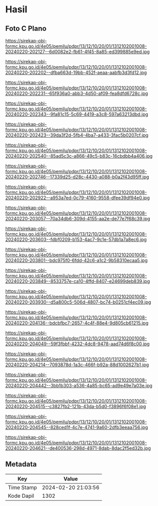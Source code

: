 # Hasil

## Foto C Plano

https://sirekap-obj-formc.kpu.go.id/4e05/pemilu/pdpr/13/12/10/20/01/1312102001008-20240220-202127--6d0082e2-fb61-4f45-8a85-ed399885e9ed.jpg

https://sirekap-obj-formc.kpu.go.id/4e05/pemilu/pdpr/13/12/10/20/01/1312102001008-20240220-202202--dfba663d-19bb-452f-aeaa-aabfb3d3fd12.jpg

https://sirekap-obj-formc.kpu.go.id/4e05/pemilu/pdpr/13/12/10/20/01/1312102001008-20240220-202231--65f936a0-abb3-4d50-af09-fea8dfd6728c.jpg

https://sirekap-obj-formc.kpu.go.id/4e05/pemilu/pdpr/13/12/10/20/01/1312102001008-20240220-202343--9fa81c15-5c69-4419-a3c8-597a63213dbd.jpg

https://sirekap-obj-formc.kpu.go.id/4e05/pemilu/pdpr/13/12/10/20/01/1312102001008-20240220-202423--39da3f2d-5fb4-4ba7-a433-3fac5b0207cf.jpg

https://sirekap-obj-formc.kpu.go.id/4e05/pemilu/pdpr/13/12/10/20/01/1312102001008-20240220-202540--85ad5c3c-a866-49c5-b83c-16cbdbb4a406.jpg

https://sirekap-obj-formc.kpu.go.id/4e05/pemilu/pdpr/13/12/10/20/01/1312102001008-20240220-202746--17339d25-d28c-4430-a088-b0a2f43d95ff.jpg

https://sirekap-obj-formc.kpu.go.id/4e05/pemilu/pdpr/13/12/10/20/01/1312102001008-20240220-202922--a953a7ed-0c79-4160-9558-dfee39df94e0.jpg

https://sirekap-obj-formc.kpu.go.id/4e05/pemilu/pdpr/13/12/10/20/01/1312102001008-20240220-203057--70a34db6-309d-4155-aa2e-de77e7f68c39.jpg

https://sirekap-obj-formc.kpu.go.id/4e05/pemilu/pdpr/13/12/10/20/01/1312102001008-20240220-203603--fdbf0209-b153-4ac7-9c1e-57db1a7a8ec6.jpg

https://sirekap-obj-formc.kpu.go.id/4e05/pemilu/pdpr/13/12/10/20/01/1312102001008-20240220-203801--bdc975f0-6fdd-42c6-a1c2-9b58310ecaa5.jpg

https://sirekap-obj-formc.kpu.go.id/4e05/pemilu/pdpr/13/12/10/20/01/1312102001008-20240220-203849--8533757e-ca10-4ffd-8407-e24699deb839.jpg

https://sirekap-obj-formc.kpu.go.id/4e05/pemilu/pdpr/13/12/10/20/01/1312102001008-20240220-203930--d5a800c5-506d-4807-bc74-b0251cf4ec09.jpg

https://sirekap-obj-formc.kpu.go.id/4e05/pemilu/pdpr/13/12/10/20/01/1312102001008-20240220-204136--bdcbfbc7-2657-4c4f-88e4-9d805cb61215.jpg

https://sirekap-obj-formc.kpu.go.id/4e05/pemilu/pdpr/13/12/10/20/01/1312102001008-20240220-204049--59f3fbbf-4232-4dc8-9478-aad74d6f8c00.jpg

https://sirekap-obj-formc.kpu.go.id/4e05/pemilu/pdpr/13/12/10/20/01/1312102001008-20240220-204214--7093878d-1a3c-466f-b92a-88d1002627b1.jpg

https://sirekap-obj-formc.kpu.go.id/4e05/pemilu/pdpr/13/12/10/20/01/1312102001008-20240220-204442--3bb1b303-a536-4a85-bc65-ad9e49e7a03e.jpg

https://sirekap-obj-formc.kpu.go.id/4e05/pemilu/pdpr/13/12/10/20/01/1312102001008-20240220-204515--c3827fb2-121b-43da-b5d0-f3896f6f08e1.jpg

https://sirekap-obj-formc.kpu.go.id/4e05/pemilu/pdpr/13/12/10/20/01/1312102001008-20240220-204545--828ced1f-4c7e-4741-9a60-2dfb3eeaa756.jpg

https://sirekap-obj-formc.kpu.go.id/4e05/pemilu/pdpr/13/12/10/20/01/1312102001008-20240220-204621--de400536-298d-4971-8dab-8dac2f5ed32b.jpg


## Metadata

| Key        | Value               |
| ---------- | ------------------- |
| Time Stamp | 2024-02-20 21:03:56 |
| Kode Dapil | 1302                |




